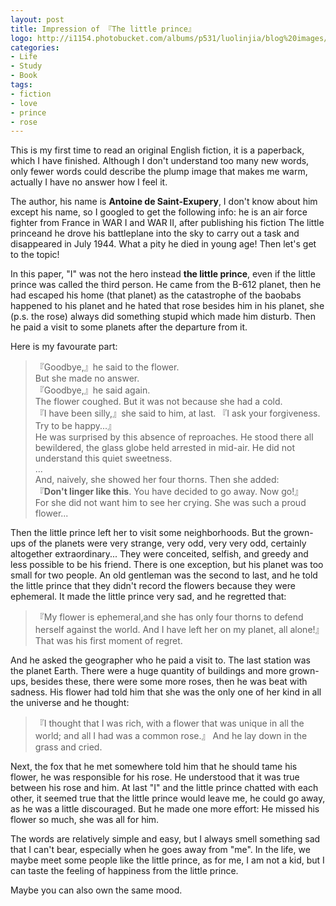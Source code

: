 ```yaml
---
layout: post
title: Impression of 『The little prince』 
logo: http://i1154.photobucket.com/albums/p531/luolinjia/blog%20images/Snip20141212_1_zps649be625.png
categories:
- Life
- Study
- Book
tags:
- fiction
- love
- prince
- rose
---
```


This is my first time to read an original English fiction, it is a paperback, which I have finished. Although I don't understand too many new words, only fewer words could describe the plump image that makes me warm, actually I have no answer how I feel it.  

The author, his name is **Antoine de Saint-Exupery**, I don't know about him except his name, so I googled to get the following info: he is an air force fighter from France in WAR I and WAR II, after publishing his fiction The little princeand he drove his battleplane into the sky to carry out a task and disappeared in July 1944. What a pity he died in young age!
Then let's get to the topic!  

In this paper, "I" was not the hero instead **the little prince**, even if the little prince was called the third person. He came from the B-612 planet, then he had escaped his home (that planet) as the catastrophe of the baobabs happened to his planet and he hated that rose besides him in his planet, she (p.s. the rose) always did something stupid which made him disturb. Then he paid a visit to some planets after the departure from it.  

Here is my favourate part: 

> 『Goodbye,』he said to the flower.  
> But she made no answer.  
> 『Goodbye,』he said again.  
> The flower coughed. But it was not because she had a cold.  
> 『I have been silly,』she said to him, at last. 『I ask your forgiveness. Try to be happy...』  
> He was surprised by this absence of reproaches. He stood there all bewildered, the glass globe held arrested in mid-air. He did not understand this quiet sweetness.  
> ...  
> And, naively, she showed her four thorns. Then she added:  
> 『**Don't linger like this**. You have decided to go away. Now go!』  
> For she did not want him to see her crying. She was such a proud flower...  

Then the little prince left her to visit some neighborhoods. But the grown-ups of the planets were very strange, very odd, very very odd, certainly altogether extraordinary... They were conceited, selfish, and greedy and less possible to be his friend. There is one exception, but his planet was too small for two people. An old gentleman was the second to last, and he told the little prince that they didn't record the flowers because they were ephemeral. It made the little prince very sad, and he regretted that:  

> 『My flower is ephemeral,and she has only four thorns to defend herself against the world. And I have left her on my planet, all alone!』 That was his first moment of regret.  

And he asked the geographer who he paid a visit to. The last station was the planet Earth. There were a huge quantity of buildings and more grown-ups, besides these, there were some more roses, then he was beat with sadness. His flower had told him that she was the only one of her kind in all the universe and he thought:  

> 『I thought that I was rich, with a flower that was unique in all the world; and all I had was a common rose.』 And he lay down in the grass and cried.  

Next, the fox that he met somewhere told him that he should tame his flower, he was responsible for his rose. He understood that it was true between his rose and him. At last "I" and the little prince chatted with each other, it seemed true that the little prince would leave me, he could go away, as he was a little discouraged. But he made one more effort: He missed his flower so much, she was all for him.  

The words are relatively simple and easy, but I always smell something sad that I can't bear, especially when he goes away from "me". In the life, we maybe meet some people like the little prince, as for me, I am not a kid, but I can taste the feeling of happiness from the little prince.

Maybe you can also own the same mood.
